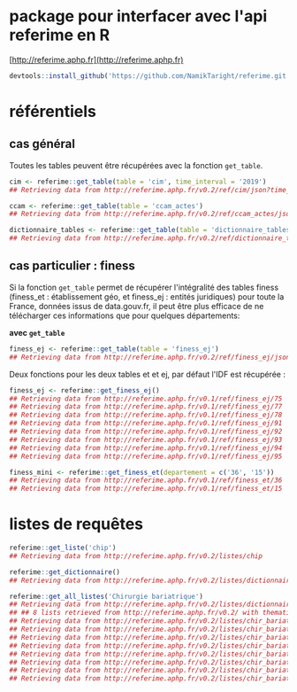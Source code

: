 # package pour interfacer avec l'api referime en R


[http://referime.aphp.fr](http://referime.aphp.fr)


```r
devtools::install_github('https://github.com/NamikTaright/referime.git')
```

# référentiels

## cas général

Toutes les tables peuvent être récupérées avec la fonction `get_table`.

```r
cim <- referime::get_table(table = 'cim', time_interval = '2019')
## Retrieving data from http://referime.aphp.fr/v0.2/ref/cim/json?time_interval=2019
```

```r
ccam <- referime::get_table(table = 'ccam_actes')
## Retrieving data from http://referime.aphp.fr/v0.2/ref/ccam_actes/json
```

```r
dictionnaire_tables <- referime::get_table(table = 'dictionnaire_tables')
## Retrieving data from http://referime.aphp.fr/v0.2/ref/dictionnaire_tables/json
```


## cas particulier : finess

Si la fonction `get_table` permet de récupérer l'intégralité des tables finess (finess_et : établissement géo, et finess_ej : entités juridiques) pour toute la France, données issus de data.gouv.fr, il peut être plus efficace de ne télécharger ces informations que pour quelques départements:

**avec `get_table`**

```r
finess_ej <- referime::get_table(table = 'finess_ej')
## Retrieving data from http://referime.aphp.fr/v0.2/ref/finess_ej/json
```

Deux fonctions pour les deux tables et et ej, par défaut l'IDF est récupérée :

```r
finess_ej <- referime::get_finess_ej()
## Retrieving data from http://referime.aphp.fr/v0.1/ref/finess_ej/75
## Retrieving data from http://referime.aphp.fr/v0.1/ref/finess_ej/77
## Retrieving data from http://referime.aphp.fr/v0.1/ref/finess_ej/78
## Retrieving data from http://referime.aphp.fr/v0.1/ref/finess_ej/91
## Retrieving data from http://referime.aphp.fr/v0.1/ref/finess_ej/92
## Retrieving data from http://referime.aphp.fr/v0.1/ref/finess_ej/93
## Retrieving data from http://referime.aphp.fr/v0.1/ref/finess_ej/94
## Retrieving data from http://referime.aphp.fr/v0.1/ref/finess_ej/95
```

```r
finess_mini <- referime::get_finess_et(departement = c('36', '15'))
## Retrieving data from http://referime.aphp.fr/v0.1/ref/finess_et/36
## Retrieving data from http://referime.aphp.fr/v0.1/ref/finess_et/15
```


# listes de requêtes

```r
referime::get_liste('chip')
## Retrieving data from http://referime.aphp.fr/v0.2/listes/chip

referime::get_dictionnaire()
## Retrieving data from http://referime.aphp.fr/v0.2/listes/dictionnaire

referime::get_all_listes('Chirurgie bariatrique')
## Retrieving data from http://referime.aphp.fr/v0.2/listes/dictionnaire
## ## 8 lists retrieved from http://referime.aphp.fr/v0.2/ with thematic : Chirurgie bariatrique
## Retrieving data from http://referime.aphp.fr/v0.2/listes/chir_bariatrique_anneau
## Retrieving data from http://referime.aphp.fr/v0.2/listes/chir_bariatrique_bi
## Retrieving data from http://referime.aphp.fr/v0.2/listes/chir_bariatrique_bypass
## Retrieving data from http://referime.aphp.fr/v0.2/listes/chir_bariatrique_ccb
## Retrieving data from http://referime.aphp.fr/v0.2/listes/chir_bariatrique_gvc
## Retrieving data from http://referime.aphp.fr/v0.2/listes/chir_bariatrique_sleeve
## Retrieving data from http://referime.aphp.fr/v0.2/listes/chir_bariatrique_sonde
## Retrieving data from http://referime.aphp.fr/v0.2/listes/chir_bariatrique_total
```

